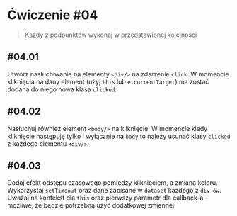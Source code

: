# Ćwiczenie #04

> Każdy z podpunktów wykonaj w przedstawionej kolejności

## #04.01

Utwórz nasłuchiwanie na elementy `<div/>` na zdarzenie `click`. W momencie kliknięcia na dany element (użyj `this` lub `e.currentTarget`) ma zostać dodana do niego nowa klasa `clicked`.

## #04.02

Nasłuchuj również element `<body/>` na kliknięcie. W momencie kiedy kliknięcie następuję tylko i wyłącznie na `body` to należy usunać klasy `clicked` z każdego elementu `<div/>`;

## #04.03

Dodaj efekt odstępu czasowego pomiędzy kliknięciem, a zmianą koloru. Wykorzystaj `setTimeout` oraz dane zapisane w `dataset` każdego z `div-ów`. Uważaj na kontekst dla `this` oraz pierwszy parametr dla callback-a - możliwe, że będzie potrzebna użyć dodatkowej zmiennej.

